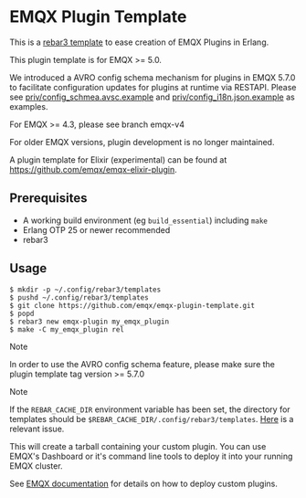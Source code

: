 # EMQX Plugin Template

This is a [rebar3 template](https://rebar3.org/docs/tutorials/templates/#custom-templates) to ease creation of EMQX Plugins in Erlang.

This plugin template is for EMQX >= 5.0.

We introduced a AVRO config schema mechanism for plugins in EMQX 5.7.0 to facilitate configuration updates for plugins at runtime via RESTAPI.
Please see [priv/config_schmea.avsc.example](./priv/config_schmea.avsc.example) and [priv/config_i18n.json.example](./priv/config_schmea.avsc.example) as examples.

For EMQX >= 4.3, please see branch emqx-v4

For older EMQX versions, plugin development is no longer maintained.

A plugin template for Elixir (experimental) can be found at https://github.com/emqx/emqx-elixir-plugin.

## Prerequisites

 + A working build environment (eg `build_essential`) including `make`
 + Erlang OTP 25 or newer recommended
 + rebar3

## Usage

```shell
$ mkdir -p ~/.config/rebar3/templates
$ pushd ~/.config/rebar3/templates
$ git clone https://github.com/emqx/emqx-plugin-template.git
$ popd
$ rebar3 new emqx-plugin my_emqx_plugin
$ make -C my_emqx_plugin rel
```

> [!NOTE]
> In order to use the AVRO config schema feature, please make sure the plugin template tag version >= 5.7.0

> [!NOTE]
> If the `REBAR_CACHE_DIR` environment variable has been set, the directory for templates should be `$REBAR_CACHE_DIR/.config/rebar3/templates`.
> [Here](https://github.com/erlang/rebar3/issues/2762) is a relevant issue.

This will create a tarball containing your custom plugin. You can use EMQX's Dashboard or it's command line tools to deploy it into your running EMQX cluster.

See [EMQX documentation](https://docs.emqx.com/en/enterprise/v5.0/extensions/plugins.html) for details on how to deploy custom plugins.
